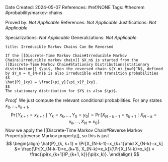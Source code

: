 Date Created: 2024-05-07
References: #ref/NONE
Tags: #theorem #probability/markov-chains 

Proved by: <i>Not Applicable</i>
References: <i>Not Applicable</i>
Justifications: <i>Not Applicable</i>

Specializations: <i>Not Applicable</i>
Generalizations: <i>Not Applicable</i>

```ad-theorem
title: Irreducible Markov Chains Can Be Reversed

If the [[Discrete-Time Markov Chain#Irreducible Markov Chains|irreducible markov chain]] $X_n$ is started from the [[Discrete-Time Markov Chain#Stationary Distributions|stationary distribution]] $\pi$, then the reversed chain $(Y_n)_{n=0}^N$, defined by $Y_n = X_{N-n}$ is also irreducible with transition probabilities
$$
\hat{P}_{xy} = \frac{\pi_y}{\pi_x}P_{xy}.
$$
The stationary distribution for $Y$ is also $\pi$.

```

<i>Proof.</i>  We just compute the relevant conditional probabilities. For any states $x_0, \ldots, x_{k+1}$,
$$
\Pr[Y_{k+1}=x_{k+1}\mid Y_k=x_k, \ldots, Y_0=y_0] = \Pr[X_{N-k-1} = x_{k+1}\mid X_{N-k}=x_k, \ldots, X_N=x_0].
$$
Now we apply the [[Discrete-Time Markov Chain#Reverse Markov Property|reverse Markov property]], so this is just
$$
\begin{align}
\hat{P}_{k, k+1} = \Pr[X_{N-k-1}=x_{k+1}\mid X_{N-k}=x_k] &= \frac{\Pr[X_{N-k-1}=x_{k+1}, X_{N-k}=x_k]}{\Pr[X_{N-k}=x_k]} = \frac{\pi(x_{k+1})P_{k+1, k}}{\pi(x_k)}.
\end{align}
$$